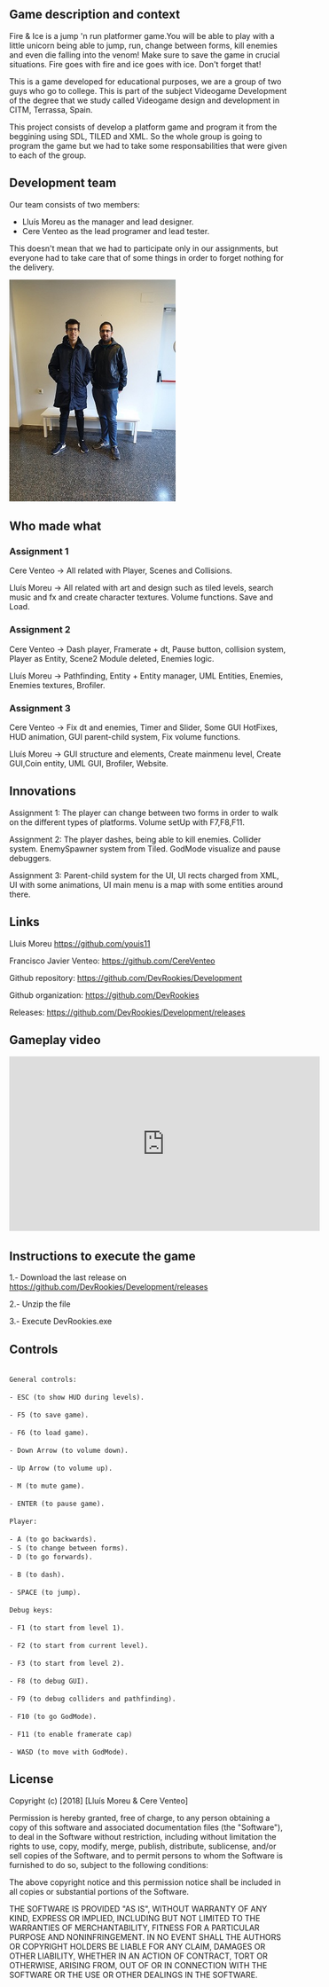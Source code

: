 ﻿Game description and context
-
Fire & Ice is a jump 'n run platformer game.You will be able to play with a little unicorn being able to jump, run, change between forms, kill enemies and even die falling into the venom! Make sure to save the game in crucial situations. Fire goes with fire and ice goes with ice. Don't forget that!

This is a game developed for educational purposes, we are a group of two guys who go to college. This is part of the subject Videogame Development of the degree that we study called Videogame design and development in CITM, Terrassa, Spain.

This project consists of develop a platform game and program it from the beggining using SDL, TILED and XML. So the whole group is going to program the game but we had to take some responsabilities that were given to each of the group.

Development team
-
Our team consists of two members:

- Lluís Moreu as the manager and lead designer.
- Cere Venteo as the lead programer and lead tester.

This doesn't mean that we had to participate only in our assignments, but everyone had to take care that of some things in order to forget nothing for the delivery.

![team photo](DevRookies-members.jpeg)

<!-- comentario -->

## Who made what


### Assignment 1
Cere Venteo -> All related with Player, Scenes and Collisions.

Lluís Moreu -> All related with art and design such as tiled levels, search music and fx and create character textures. Volume functions. Save and Load.
### Assignment 2
Cere Venteo -> Dash player, Framerate + dt, Pause button, collision system, Player as Entity, Scene2 Module deleted, Enemies logic.

Lluís Moreu -> Pathfinding, Entity + Entity manager, UML Entities, Enemies, Enemies textures, Brofiler.
### Assignment 3
Cere Venteo -> Fix dt and enemies, Timer and Slider, Some GUI HotFixes, HUD animation, GUI parent-child system, Fix volume functions.

Lluís Moreu -> GUI structure and elements, Create mainmenu level, Create GUI,Coin entity, UML GUI, Brofiler, Website.

Innovations
-
Assignment 1: The player can change between two forms in order to walk on the different types of platforms. Volume setUp with F7,F8,F11.

Assignment 2: The player dashes, being able to kill enemies. Collider system. EnemySpawner system from Tiled. GodMode visualize and pause debuggers.

Assignment 3: Parent-child system for the UI, UI rects charged from XML, UI with some animations, UI main menu is a map with some entities around there.

Links
-
Lluis Moreu https://github.com/youis11



Francisco Javier Venteo: https://github.com/CereVenteo



Github repository: https://github.com/DevRookies/Development



Github organization: https://github.com/DevRookies

Releases: https://github.com/DevRookies/Development/releases

Gameplay video
-
<iframe width="560" height="315" src="https://www.youtube.com/embed/5DJ6QL3aveo" frameborder="0" allow="autoplay; encrypted-media" allowfullscreen></iframe>

Instructions to execute the game
-
1.- Download the last release on https://github.com/DevRookies/Development/releases



2.- Unzip the file



3.- Execute DevRookies.exe


Controls
-
~~~~~~~~~~~~~~~

General controls:

- ESC (to show HUD during levels).

- F5 (to save game).

- F6 (to load game).

- Down Arrow (to volume down).

- Up Arrow (to volume up).

- M (to mute game).

- ENTER (to pause game).

Player: 

- A (to go backwards).
- S (to change between forms).
- D (to go forwards).

- B (to dash).

- SPACE (to jump).

Debug keys:

- F1 (to start from level 1).

- F2 (to start from current level). 

- F3 (to start from level 2).

- F8 (to debug GUI).

- F9 (to debug colliders and pathfinding).

- F10 (to go GodMode).

- F11 (to enable framerate cap)

- WASD (to move with GodMode).

~~~~~~~~~~~~~~~

License
-
Copyright (c) [2018] [Lluís Moreu & Cere Venteo]


Permission is hereby granted, free of charge, to any person obtaining a copy
of this software and associated documentation files (the "Software"), to deal
in the Software without restriction, including without limitation the rights
to use, copy, modify, merge, publish, distribute, sublicense, and/or sell
copies of the Software, and to permit persons to whom the Software is
furnished to do so, subject to the following conditions:


The above copyright notice and this permission notice shall be included in all
copies or substantial portions of the Software.


THE SOFTWARE IS PROVIDED "AS IS", WITHOUT WARRANTY OF ANY KIND, EXPRESS OR
IMPLIED, INCLUDING BUT NOT LIMITED TO THE WARRANTIES OF MERCHANTABILITY,
FITNESS FOR A PARTICULAR PURPOSE AND NONINFRINGEMENT. IN NO EVENT SHALL THE
AUTHORS OR COPYRIGHT HOLDERS BE LIABLE FOR ANY CLAIM, DAMAGES OR OTHER
LIABILITY, WHETHER IN AN ACTION OF CONTRACT, TORT OR OTHERWISE, ARISING FROM,
OUT OF OR IN CONNECTION WITH THE SOFTWARE OR THE USE OR OTHER DEALINGS IN THE
SOFTWARE.
